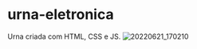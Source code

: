 # urna-eletronica
Urna criada com HTML, CSS e JS.
![20220621_170210](https://user-images.githubusercontent.com/86168060/174888137-35c5e279-97f7-4f19-8f8e-248531e43d60.gif)
